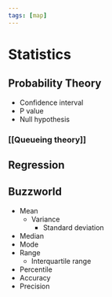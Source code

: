 ```yaml
---
tags: [map]
---
```


# Statistics

## Probability Theory

- Confidence interval
- P value
- Null hypothesis

### [[Queueing theory]]

## Regression

## Buzzworld

- Mean
	- Variance
		- Standard deviation
- Median
- Mode
- Range
	- Interquartile range
- Percentile
- Accuracy
- Precision